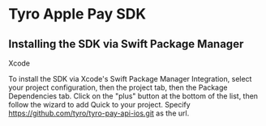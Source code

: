 # Tyro Apple Pay SDK

## Installing the SDK via Swift Package Manager
Xcode

To install the SDK via Xcode's Swift Package Manager Integration, select your project configuration, then the project tab, then the Package Dependencies tab. Click on the "plus" button at the bottom of the list, then follow the wizard to add Quick to your project. Specify https://github.com/tyro/tyro-pay-api-ios.git as the url.